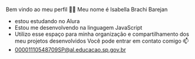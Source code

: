 Bem vindo ao meu perfil 💙💙
Meu nome é Isabella Brachi Barejan
- estou estudando no Alura
- Estou me desenvolvendo na linguagem JavaScript
- Utilizo esse espaço para minha organização e compartilhamento dos meu projetos desenvolvidos
Você pode entrar em contato comigo 📫
- 00001110548709SP@al.educacao.sp.gov.br
